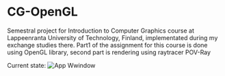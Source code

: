 # CG-OpenGL
Semestral project for Introduction to Computer Graphics course at Lappeenranta University of Technology, Finland, implementated during my exchange studies there. Part1 of the assignment for this course is done using OpenGL library, second part is rendering using raytracer POV-Ray

Current state:
![App Wwindow](http://i.imgur.com/PIJVoxo.jpg)

